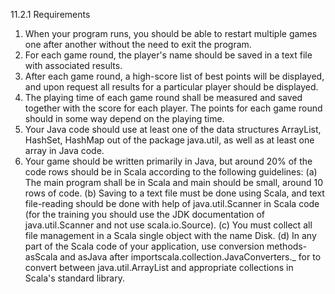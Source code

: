 11.2.1 Requirements

1. When your program runs, you should be able to restart multiple games one after another without the need to exit the program.
2. For each game round, the player's name should be saved in a text file with associated results.
3. After each game round, a high-score list of best points will be displayed, and upon request all results for a particular player should be displayed.
4. The playing time of each game round shall be measured and saved together with the score for each player. The points for each game round should in some way depend on the playing time.
5. Your Java code should use at least one of the data structures ArrayList, HashSet, HashMap out of the package java.util, as well as at least one array in Java code.
6. Your game should be written primarily in Java, but around 20% of the code rows should be in Scala according to the following guidelines:
  (a) The main program shall be in Scala and main should be small, around 10 rows of code.
  (b) Saving to a text file must be done using Scala, and text file-reading should be done with help of java.util.Scanner in Scala code (for the training you should use the JDK documentation of java.util.Scanner and not use scala.io.Source).
  (c) You must collect all file management in a Scala single object with the name Disk.
  (d) In any part of the Scala code of your application, use conversion methods- asScala and asJava after importscala.collection.JavaConverters._ for to convert between java.util.ArrayList and appropriate collections in Scala's standard library.
